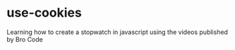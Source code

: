 # use-cookies
Learning how to create a stopwatch in javascript using the videos published by Bro Code
